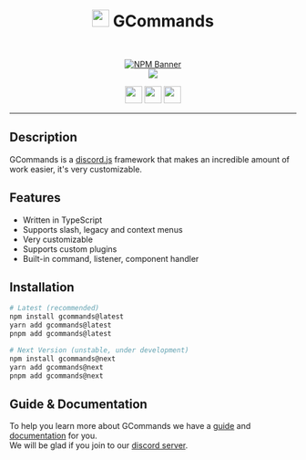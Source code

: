 <div align="center">
    
   # <img src="https://cdn.discordapp.com/avatars/834822955229380619/7d0142158babe0375e7cc633e87c06d4.png" height="30"> GCommands
    
  <br />
  <p>
    <a href="https://www.npmjs.com/package/gcommands"><img src="https://nodei.co/npm/gcommands.png?downloads=true&stars=true" alt="NPM Banner"></a>
    <br />
    <img src="https://discord.com/api/guilds/833628077556367411/embed.png?style=banner2"></img>
  </p>
  <p>
    <a href="https://ko-fi.com/H2H05FNRL"><img src="https://img.shields.io/badge/Kofi-Donate-yellow?style=for-the-badge" height="30" /></a>
    <a href="https://github.com/Garlic-Team/GCommands"><img src="https://img.shields.io/badge/Open-Source-blue?style=for-the-badge" height="30" /></a>
    <img src="https://img.shields.io/badge/Made%20With-TypeScript-red?style=for-the-badge" height="30" />
  </p>
</div>

---

## Description
GCommands is a [discord.js](https://discord.js.org) framework that makes an incredible amount of work easier, it's very customizable.

## Features
- Written in TypeScript
- Supports slash, legacy and context menus
- Very customizable
- Supports custom plugins
- Built-in command, listener, component handler


## Installation
```sh
# Latest (recommended)
npm install gcommands@latest
yarn add gcommands@latest
pnpm add gcommands@latest

# Next Version (unstable, under development)
npm install gcommands@next
yarn add gcommands@next
pnpm add gcommands@next
```

## Guide & Documentation
To help you learn more about GCommands we have a [guide](https://garlic-team.js.org/guide/) and [documentation](https://garlic-team.js.org/docs/#/docs/gcommands/latest/general/welcome) for you.  
We will be glad if you join to our [discord server](https://discord.gg/AjKJSBbGm2).